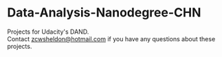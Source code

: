 # Data-Analysis-Nanodegree-CHN
Projects for Udacity's DAND.\
Contact zcwsheldon@hotmail.com if you have any questions about these projects.
